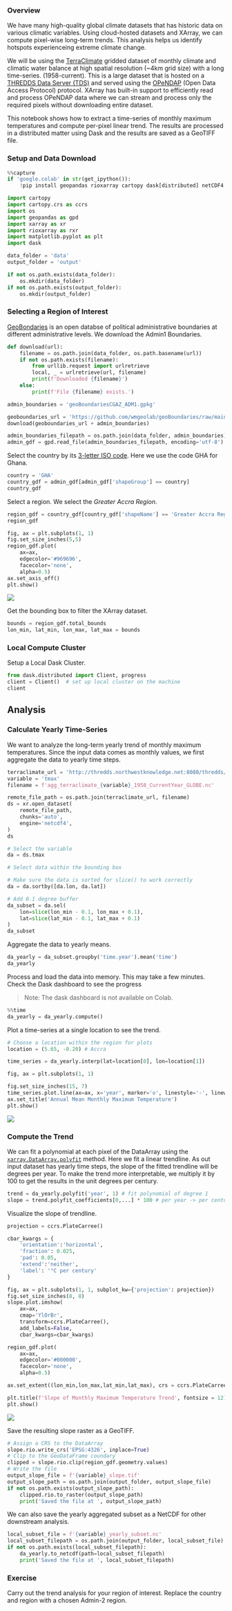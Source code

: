 ### Overview

We have many high-quality global climate datasets that has historic data on various climatic variables. Using cloud-hosted datasets and XArray, we can compute pixel-wise long-term trends. This analysis helps us identify hotspots experienceing extreme climate change.

We will be using the [TerraClimate](https://www.climatologylab.org/terraclimate.html) gridded dataset of monthly climate and climatic water balance at high spatial resolution (~4km grid size) with a long time-series. (1958-current). This is a large dataset that is hosted on a [THREDDS Data Server (TDS)](https://www.unidata.ucar.edu/software/tds/) and served using the [OPeNDAP](https://www.opendap.org/) (Open Data Access Protocol) protocol. XArray has built-in support to efficiently read and process OPeNDAP data where we can stream and process only the required pixels without downloading entire dataset.

This notebook shows how to extract a time-series of monthly maximum temperatures and compute per-pixel linear trend. The results are processed in a distributed matter using Dask and the results are saved as a GeoTIFF file.


### Setup and Data Download




```python
%%capture
if 'google.colab' in str(get_ipython()):
    !pip install geopandas rioxarray cartopy dask[distributed] netCDF4
```


```python
import cartopy
import cartopy.crs as ccrs
import os
import geopandas as gpd
import xarray as xr
import rioxarray as rxr
import matplotlib.pyplot as plt
import dask
```


```python
data_folder = 'data'
output_folder = 'output'

if not os.path.exists(data_folder):
    os.mkdir(data_folder)
if not os.path.exists(output_folder):
    os.mkdir(output_folder)
```

### Selecting a Region of Interest

[GeoBondaries](https://www.geoboundaries.org/) is an open databse of political administrative boundaries at different administrative levels. We download the Admin1 Boundaries.


```python
def download(url):
    filename = os.path.join(data_folder, os.path.basename(url))
    if not os.path.exists(filename):
        from urllib.request import urlretrieve
        local, _ = urlretrieve(url, filename)
        print(f'Downloaded {filename}')
    else:
        print(f'File {filename} exists.')

admin_boundaries = 'geoBoundariesCGAZ_ADM1.gpkg'

geoboundaries_url = 'https://github.com/wmgeolab/geoBoundaries/raw/main/releaseData/CGAZ/'
download(geoboundaries_url + admin_boundaries)

```


```python
admin_boundaries_filepath = os.path.join(data_folder, admin_boundaries)
admin_gdf = gpd.read_file(admin_boundaries_filepath, encoding='utf-8')
```

Select the country by its [3-letter ISO code](https://en.wikipedia.org/wiki/ISO_3166-1_alpha-3). Here we use the code GHA for Ghana.


```python
country = 'GHA'
country_gdf = admin_gdf[admin_gdf['shapeGroup'] == country]
country_gdf
```

Select a region. We select the *Greater Accra Region*.


```python
region_gdf = country_gdf[country_gdf['shapeName'] == 'Greater Accra Region']
region_gdf
```


```python
fig, ax = plt.subplots(1, 1)
fig.set_size_inches(5,5)
region_gdf.plot(
    ax=ax,
    edgecolor='#969696',
    facecolor='none',
    alpha=0.5)
ax.set_axis_off()
plt.show()
```


    
![](python-remote-sensing-output/climate_trends_files/climate_trends_12_0.png)
    


Get the bounding box to filter the XArray dataset.


```python
bounds = region_gdf.total_bounds
lon_min, lat_min, lon_max, lat_max = bounds
```

### Local Compute Cluster

Setup a Local Dask Cluster.


```python
from dask.distributed import Client, progress
client = Client()  # set up local cluster on the machine
client
```

## Analysis

### Calculate Yearly Time-Series

We want to analyze the long-term yearly trend of monthly maximum temperatures.
Since the input data comes as monthly values, we first aggregate the data to yearly time steps.


```python
terraclimate_url = 'http://thredds.northwestknowledge.net:8080/thredds/dodsC/'
variable = 'tmax'
filename = f'agg_terraclimate_{variable}_1958_CurrentYear_GLOBE.nc'

remote_file_path = os.path.join(terraclimate_url, filename)
ds = xr.open_dataset(
    remote_file_path,
    chunks='auto',
    engine='netcdf4',
)
ds
```


```python
# Select the variable
da = ds.tmax

# Select data within the bounding box

# Make sure the data is sorted for slice() to work correctly
da = da.sortby([da.lon, da.lat])

# Add 0.1 degree buffer
da_subset = da.sel(
    lon=slice(lon_min - 0.1, lon_max + 0.1),
    lat=slice(lat_min - 0.1, lat_max + 0.1)
)
da_subset
```

Aggregate the data to yearly means.


```python
da_yearly = da_subset.groupby('time.year').mean('time')
da_yearly
```

Process and load the data into memory. This may take a few minutes. Check the Dask dashboard to see the progress

> Note: The dask dashboard is not available on Colab.


```python
%%time
da_yearly = da_yearly.compute()
```

Plot a time-series at a single location to see the trend.


```python
# Choose a location within the region for plots
location = (5.65, -0.20) # Accra

time_series = da_yearly.interp(lat=location[0], lon=location[1])

fig, ax = plt.subplots(1, 1)

fig.set_size_inches(15, 7)
time_series.plot.line(ax=ax, x='year', marker='o', linestyle='-', linewidth=1)
ax.set_title('Annual Mean Monthly Maximum Temperature')
plt.show()
```


    
![](python-remote-sensing-output/climate_trends_files/climate_trends_26_0.png)
    


### Compute the Trend

We can fit a polynomial at each pixel of the DataArray using the [`xarray.DataArray.polyfit`](https://docs.xarray.dev/en/stable/generated/xarray.DataArray.polyfit.html) method. Here we fit a linear trendline. As out input dataset has yearly time steps, the slope of the fitted trendline will be degrees per year. To make the trend more interpretable, we multiply it by 100 to get the results in the unit degrees per century.


```python
trend = da_yearly.polyfit('year', 1) # fit polynomial of degree 1
slope = trend.polyfit_coefficients[0,...] * 100 # per year -> per century
```

Visualize the slope of trendline.


```python
projection = ccrs.PlateCarree()

cbar_kwargs = {
    'orientation':'horizontal',
    'fraction': 0.025,
    'pad': 0.05,
    'extend':'neither',
    'label': '°C per century'
}

fig, ax = plt.subplots(1, 1, subplot_kw={'projection': projection})
fig.set_size_inches(8, 8)
slope.plot.imshow(
    ax=ax,
    cmap='YlOrBr',
    transform=ccrs.PlateCarree(),
    add_labels=False,
    cbar_kwargs=cbar_kwargs)

region_gdf.plot(
    ax=ax,
    edgecolor='#000000',
    facecolor='none',
    alpha=0.5)

ax.set_extent((lon_min,lon_max,lat_min,lat_max), crs = ccrs.PlateCarree())

plt.title(f'Slope of Monthly Maximum Temperature Trend', fontsize = 12)
plt.show()
```


    
![](python-remote-sensing-output/climate_trends_files/climate_trends_31_0.png)
    


Save the resulting slope raster as a GeoTIFF.


```python
# Assign a CRS to the DataArray
slope.rio.write_crs('EPSG:4326', inplace=True)
# Clip to the GeoDataFrame coundary
clipped = slope.rio.clip(region_gdf.geometry.values)
# Write the file
output_slope_file = f'{variable}_slope.tif'
output_slope_path = os.path.join(output_folder, output_slope_file)
if not os.path.exists(output_slope_path):
    clipped.rio.to_raster(output_slope_path)
    print('Saved the file at ', output_slope_path)
```

We can also save the yearly aggregated subset as a NetCDF for other downstream analysis.


```python
local_subset_file = f'{variable}_yearly_subset.nc'
local_subset_filepath = os.path.join(output_folder, local_subset_file)
if not os.path.exists(local_subset_filepath):
    da_yearly.to_netcdf(path=local_subset_filepath)
    print('Saved the file at ', local_subset_filepath)
```

### Exercise

Carry out the trend analysis for your region of interest. Replace the country and region with a chosen Admin-2 region.
